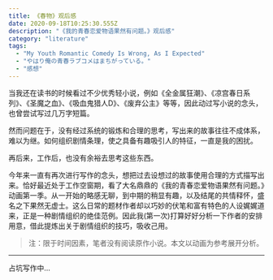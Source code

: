 ```yaml
---
title: 《春物》观后感
date: 2020-09-18T10:25:30.555Z
description: "《我的青春恋爱物语果然有问题。》观后感"
category: "literature"
tags:
  - "My Youth Romantic Comedy Is Wrong, As I Expected"
  - "やはり俺の青春ラブコメはまちがっている。"
  - "感想"
---
```

当我还在读书的时候看过不少优秀轻小说，例如《全金属狂潮》、《凉宫春日系列》、《圣魔之血》、《吸血鬼猎人D》、《废弃公主》等等，因此动过写小说的念头，也曾尝试写过几万字短篇。

然而问题在于，没有经过系统的锻炼和合理的思考，写出来的故事往往不成体系，难以为继。如何组织剧情条理，使之具备有趣吸引人的特征，一直是我的困扰。

再后来，工作后，也没有余裕去思考这些东西。

今年来一直有再次进行写作的念头，想把过去设想过的故事使用合理的方式描写出来。恰好最近处于工作空窗期，看了大名鼎鼎的《我的青春恋爱物语果然有问题。》动画第一季。从一开始的略感无聊，到中期的稍显有趣，以及结尾的共情释怀，盛名之下果然无虚士。这么日常的题材作者却以巧妙的伏笔和富有特色的人设娓娓道来，正是一种剧情组织的绝佳范例。因此我(第一次)打算好好分析一下作者的安排用意，借此提炼出关于剧情组织的技巧，吸收己用。

> 注：限于时间因素，笔者没有阅读原作小说。本文以动画为参考展开分析。

---
占坑写作中...